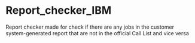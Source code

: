 # Report_checker_IBM
Report checker made for check if there are any jobs in the customer system-generated report that are not in the official Call List and vice versa

